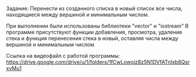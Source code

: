 Задание:
Перенести из созданного списка в новый список все числа,
находящиеся между вершиной и минимальным числом.

При выполнении были использованы библиотеки "vector" и "iostream"
В программе присутствуют функции добавления, просмотра, удаления стека и функция
перенесения стека в новый, оставляя числа  между вершиной и минимальным числом

Ссылка на видеофайл с работой программы:
https://drive.google.com/drive/u/1/folders/1fCwLowojz8z5N1DVfATnIxb8QsrxvMu1
